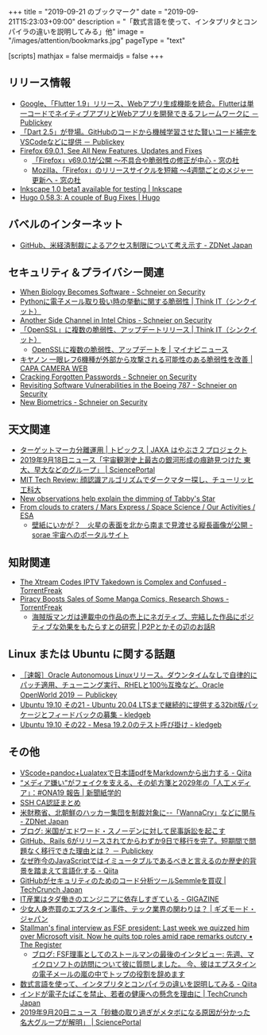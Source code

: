 +++
title = "2019-09-21 のブックマーク"
date =  "2019-09-21T15:23:03+09:00"
description = "「数式言語を使って、インタプリタとコンパイラの違いを説明してみる」他"
image = "/images/attention/bookmarks.jpg"
pageType = "text"

[scripts]
  mathjax = false
  mermaidjs = false
+++

## リリース情報

- [Google、「Flutter 1.9」リリース、Webアプリ生成機能を統合。Flutterは単一コードでネイティブアプリとWebアプリを開発できるフレームワークに － Publickey](https://www.publickey1.jp/blog/19/googleflutter_19webflutteriosandroidwindowsweb.html)
- [「Dart 2.5」が登場。GitHubのコードから機械学習させた賢いコード補完をVSCodeなどに提供 － Publickey](https://www.publickey1.jp/blog/19/dart_25githubvscode.html)
- [Firefox  69.0.1, See All New Features, Updates and Fixes](https://www.mozilla.org/en-US/firefox/69.0.1/releasenotes/)
    - [「Firefox」v69.0.1が公開 ～不具合や脆弱性の修正が中心 - 窓の杜](https://forest.watch.impress.co.jp/docs/news/1208171.html)
    - [Mozilla、「Firefox」のリリースサイクルを短縮 ～4週間ごとのメジャー更新へ - 窓の杜](https://forest.watch.impress.co.jp/docs/news/1207892.html)
- [Inkscape 1.0 beta1 available for testing | Inkscape](https://inkscape.org/news/2019/09/08/inkscape-10-beta1-available-testing/)
- [Hugo 0.58.3: A couple of Bug Fixes | Hugo](https://gohugo.io/news/0.58.3-relnotes/)

## バベルのインターネット

- [GitHub、米経済制裁によるアクセス制限について考え示す - ZDNet Japan](https://japan.zdnet.com/article/35142857/)

## セキュリティ＆プライバシー関連

- [When Biology Becomes Software - Schneier on Security](https://www.schneier.com/blog/archives/2019/09/when_biology_be.html)
- [Pythonに電子メール取り扱い時の挙動に関する脆弱性 | Think IT（シンクイット）](https://thinkit.co.jp/news/bn/16794)
- [Another Side Channel in Intel Chips - Schneier on Security](https://www.schneier.com/blog/archives/2019/09/another_side_ch.html)
- [「OpenSSL」に複数の脆弱性、アップデートリリース | Think IT（シンクイット）](https://thinkit.co.jp/news/bn/16796)
    - [OpenSSLに複数の脆弱性、アップデートを | マイナビニュース](https://news.mynavi.jp/article/20190915-893817/)
- [キヤノン 一眼レフ6機種が外部から攻撃される可能性のある脆弱性を改善 | CAPA CAMERA WEB](https://capa.getnavi.jp/news/312202/)
- [Cracking Forgotten Passwords - Schneier on Security](https://www.schneier.com/blog/archives/2019/09/cracking_forgot.html)
- [Revisiting Software Vulnerabilities in the Boeing 787 - Schneier on Security](https://www.schneier.com/blog/archives/2019/09/revisiting_soft.html)
- [New Biometrics - Schneier on Security](https://www.schneier.com/blog/archives/2019/09/new_biometrics.html)

## 天文関連

- [ターゲットマーカ分離運用  | トピックス | JAXA はやぶさ２プロジェクト](http://www.hayabusa2.jaxa.jp/topics/20190916_TMORB/)
- [2019年9月18日ニュース「宇宙観測史上最古の銀河形成の痕跡見つけた 東大、早大などのグループ」 | SciencePortal](https://scienceportal.jst.go.jp/news/newsflash_review/newsflash/2019/09/20190918_01.html)
- [MIT Tech Review: 顔認識アルゴリズムでダークマター探し、チューリッヒ工科大](https://www.technologyreview.jp/nl/facial-recognition-algorithms-can-be-deployed-to-hunt-for-dark-matter/)
- [New observations help explain the dimming of Tabby's Star](https://m.phys.org/news/2019-09-dimming-tabby-star.html)
- [From clouds to craters / Mars Express / Space Science / Our Activities / ESA](http://www.esa.int/Our_Activities/Space_Science/Mars_Express/From_clouds_to_craters)
    - [壁紙にいかが？　火星の表面を北から南まで見渡せる縦長画像が公開 - sorae 宇宙へのポータルサイト](https://sorae.info/astronomy/20190920-mars.html)

## 知財関連

- [The Xtream Codes IPTV Takedown is Complex and Confused - TorrentFreak](https://torrentfreak.com/the-xtream-codes-iptv-takedown-is-complex-and-confused-190919/)
- [Piracy Boosts Sales of Some Manga Comics, Research Shows - TorrentFreak](https://torrentfreak.com/piracy-boosts-sales-of-some-manga-comics-research-shows-190920/)
    - [海賊版マンガは連載中の作品の売上にネガティブ、完結した作品にポジティブな効果をもたらすとの研究 | P2Pとかその辺のお話R](https://p2ptk.org/copyright/2799)

## Linux または Ubuntu に関する話題

- [［速報］Oracle Autonomous Linuxリリース。ダウンタイムなしで自律的にパッチ適用、チューニング実行、RHELと100％互換など。Oracle OpenWorld 2019 － Publickey](https://www.publickey1.jp/blog/19/oracle_autonomous_linuxrhel100oracle_openworld_2019.html)
- [Ubuntu 19.10 その21 - Ubuntu 20.04 LTSまで継続的に提供する32bit版パッケージとフィードバックの募集 - kledgeb](https://kledgeb.blogspot.com/2019/09/ubuntu-1910-21-ubuntu-2004-lts32bit.html)
- [Ubuntu 19.10 その22 - Mesa 19.2.0のテスト呼び掛け - kledgeb](https://kledgeb.blogspot.com/2019/09/ubuntu-1910-22-mesa-1920.html)

## その他

- [VScode+pandoc+Lualatexで日本語pdfをMarkdownから出力する - Qiita](https://qiita.com/yanami/items/3e20b0daf7743ffb8b14)
- [“メディア嫌い”がフェイクを支える、その処方箋と2029年の「人工メディア」：#ONA19 報告 | 新聞紙学的](https://kaztaira.wordpress.com/2019/09/14/media-trust-and-correction/)
- [SSH CA認証まとめ](http://kontany.net/blog/?p=211)
- [米財務省、北朝鮮のハッカー集団を制裁対象に--「WannaCry」などに関与 - ZDNet Japan](https://japan.zdnet.com/article/35142727/)
- [ブログ: 米国がエドワード・スノーデンに対して民事訴訟を起こす](https://okuranagaimo.blogspot.com/2019/09/blog-post_89.html)
- [GitHub、Rails 6がリリースされてからわずか9日で移行を完了。短期間で問題なく移行できた理由とは？ － Publickey](https://www.publickey1.jp/blog/19/githubrails_69.html)
- [なぜ昨今のJavaScriptではイミュータブルであるべきと言えるのか歴史的背景を踏まえて言語化する - Qiita](https://qiita.com/ttiger55/items/dc18b5ea2180b5059f26)
- [GitHubがセキュリティのためのコード分析ツールSemmleを買収  |  TechCrunch Japan](https://jp.techcrunch.com/2019/09/19/2019-09-18-github-acquires-code-analysis-tool-semmle/)
- [IT産業はタダ働きのエンジニアに依存しすぎている - GIGAZINE](https://gigazine.net/news/20190918-internet-relies-on-working-for-free/)
- [少女人身売買のエプスタイン事件、テック業界の関わりは？ | ギズモード・ジャパン](https://www.gizmodo.jp/2019/09/epstein-money-report.html)
- [Stallman's final interview as FSF president: Last week we quizzed him over Microsoft visit. Now he quits top roles amid rape remarks outcry • The Register](https://www.theregister.co.uk/2019/09/17/richard_stallman_final_interview/)
    - [ブログ: FSF理事としてのストールマンの最後のインタビュー: 先週、マイクロソフトの訪問について彼に質問しました。 今、彼はエプスタインの電子メールの嵐の中でトップの役割を辞めます](https://okuranagaimo.blogspot.com/2019/09/fsf.html)
- [数式言語を使って、インタプリタとコンパイラの違いを説明してみる - Qiita](https://qiita.com/kmizu/items/e8ff0d75c358cc7a6658)
- [インドが電子たばこを禁止、若者の健康への懸念を理由に  |  TechCrunch Japan](https://jp.techcrunch.com/2019/09/20/2019-09-18-india-bans-e-cigarettes-citing-youth-health-concerns/)
- [2019年9月20日ニュース「砂糖の取り過ぎがメタボになる原因が分かった 名大グループが解明」 | SciencePortal](https://scienceportal.jst.go.jp/news/newsflash_review/newsflash/2019/09/20190920_01.html)
